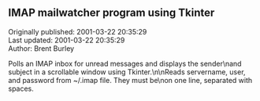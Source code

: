 ## IMAP mailwatcher program using Tkinter  
Originally published: 2001-03-22 20:35:29  
Last updated: 2001-03-22 20:35:29  
Author: Brent Burley  
  
Polls an IMAP inbox for unread messages and displays the sender\nand subject in a scrollable window using Tkinter.\n\nReads servername, user, and password from ~/.imap file.  They must be\non one line, separated with spaces.